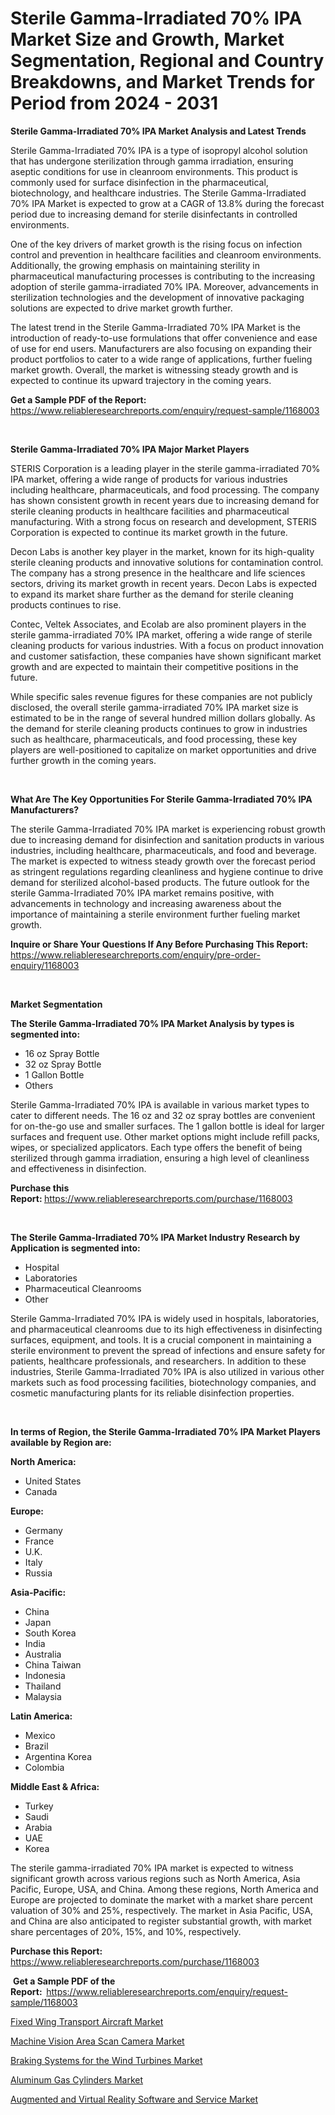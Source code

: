 <p><h1>Sterile Gamma-Irradiated 70% IPA Market Size and Growth, Market Segmentation, Regional and Country Breakdowns, and Market Trends for Period from 2024 -  2031</h1></p><p><strong>Sterile Gamma-Irradiated 70% IPA Market Analysis and Latest Trends</strong></p>
<p><p>Sterile Gamma-Irradiated 70% IPA is a type of isopropyl alcohol solution that has undergone sterilization through gamma irradiation, ensuring aseptic conditions for use in cleanroom environments. This product is commonly used for surface disinfection in the pharmaceutical, biotechnology, and healthcare industries. The Sterile Gamma-Irradiated 70% IPA Market is expected to grow at a CAGR of 13.8% during the forecast period due to increasing demand for sterile disinfectants in controlled environments.</p><p>One of the key drivers of market growth is the rising focus on infection control and prevention in healthcare facilities and cleanroom environments. Additionally, the growing emphasis on maintaining sterility in pharmaceutical manufacturing processes is contributing to the increasing adoption of sterile gamma-irradiated 70% IPA. Moreover, advancements in sterilization technologies and the development of innovative packaging solutions are expected to drive market growth further.</p><p>The latest trend in the Sterile Gamma-Irradiated 70% IPA Market is the introduction of ready-to-use formulations that offer convenience and ease of use for end users. Manufacturers are also focusing on expanding their product portfolios to cater to a wide range of applications, further fueling market growth. Overall, the market is witnessing steady growth and is expected to continue its upward trajectory in the coming years.</p></p>
<p><strong>Get a Sample PDF of the Report:&nbsp;</strong> <a href="https://www.reliableresearchreports.com/enquiry/request-sample/1168003">https://www.reliableresearchreports.com/enquiry/request-sample/1168003</a></p>
<p>&nbsp;</p>
<p><strong>Sterile Gamma-Irradiated 70% IPA Major Market Players</strong></p>
<p><p>STERIS Corporation is a leading player in the sterile gamma-irradiated 70% IPA market, offering a wide range of products for various industries including healthcare, pharmaceuticals, and food processing. The company has shown consistent growth in recent years due to increasing demand for sterile cleaning products in healthcare facilities and pharmaceutical manufacturing. With a strong focus on research and development, STERIS Corporation is expected to continue its market growth in the future.</p><p>Decon Labs is another key player in the market, known for its high-quality sterile cleaning products and innovative solutions for contamination control. The company has a strong presence in the healthcare and life sciences sectors, driving its market growth in recent years. Decon Labs is expected to expand its market share further as the demand for sterile cleaning products continues to rise.</p><p>Contec, Veltek Associates, and Ecolab are also prominent players in the sterile gamma-irradiated 70% IPA market, offering a wide range of sterile cleaning products for various industries. With a focus on product innovation and customer satisfaction, these companies have shown significant market growth and are expected to maintain their competitive positions in the future.</p><p>While specific sales revenue figures for these companies are not publicly disclosed, the overall sterile gamma-irradiated 70% IPA market size is estimated to be in the range of several hundred million dollars globally. As the demand for sterile cleaning products continues to grow in industries such as healthcare, pharmaceuticals, and food processing, these key players are well-positioned to capitalize on market opportunities and drive further growth in the coming years.</p></p>
<p>&nbsp;</p>
<p><strong>What Are The Key Opportunities For Sterile Gamma-Irradiated 70% IPA Manufacturers?</strong></p>
<p><p>The sterile Gamma-Irradiated 70% IPA market is experiencing robust growth due to increasing demand for disinfection and sanitation products in various industries, including healthcare, pharmaceuticals, and food and beverage. The market is expected to witness steady growth over the forecast period as stringent regulations regarding cleanliness and hygiene continue to drive demand for sterilized alcohol-based products. The future outlook for the sterile Gamma-Irradiated 70% IPA market remains positive, with advancements in technology and increasing awareness about the importance of maintaining a sterile environment further fueling market growth.</p></p>
<p><strong>Inquire or Share Your Questions If Any Before Purchasing This Report:</strong> <a href="https://www.reliableresearchreports.com/enquiry/pre-order-enquiry/1168003">https://www.reliableresearchreports.com/enquiry/pre-order-enquiry/1168003</a></p>
<p>&nbsp;</p>
<p><strong>Market Segmentation</strong></p>
<p><strong>The Sterile Gamma-Irradiated 70% IPA Market Analysis by types is segmented into:</strong></p>
<p><ul><li>16 oz Spray Bottle</li><li>32 oz Spray Bottle</li><li>1 Gallon Bottle</li><li>Others</li></ul></p>
<p><p>Sterile Gamma-Irradiated 70% IPA is available in various market types to cater to different needs. The 16 oz and 32 oz spray bottles are convenient for on-the-go use and smaller surfaces. The 1 gallon bottle is ideal for larger surfaces and frequent use. Other market options might include refill packs, wipes, or specialized applicators. Each type offers the benefit of being sterilized through gamma irradiation, ensuring a high level of cleanliness and effectiveness in disinfection.</p></p>
<p><strong>Purchase this Report:&nbsp;</strong><a href="https://www.reliableresearchreports.com/purchase/1168003">https://www.reliableresearchreports.com/purchase/1168003</a></p>
<p>&nbsp;</p>
<p><strong>The Sterile Gamma-Irradiated 70% IPA Market Industry Research by Application is segmented into:</strong></p>
<p><ul><li>Hospital</li><li>Laboratories</li><li>Pharmaceutical Cleanrooms</li><li>Other</li></ul></p>
<p><p>Sterile Gamma-Irradiated 70% IPA is widely used in hospitals, laboratories, and pharmaceutical cleanrooms due to its high effectiveness in disinfecting surfaces, equipment, and tools. It is a crucial component in maintaining a sterile environment to prevent the spread of infections and ensure safety for patients, healthcare professionals, and researchers. In addition to these industries, Sterile Gamma-Irradiated 70% IPA is also utilized in various other markets such as food processing facilities, biotechnology companies, and cosmetic manufacturing plants for its reliable disinfection properties.</p></p>
<p>&nbsp;</p>
<p><strong>In terms of Region, the Sterile Gamma-Irradiated 70% IPA Market Players available by Region are:</strong></p>
<p>
    <p> <strong> North America: </strong>
        <ul>
            <li>United States</li>
            <li>Canada</li>
        </ul>
        </p> 
    <p> <strong> Europe: </strong>
        <ul>
            <li>Germany</li>
            <li>France</li>
            <li>U.K.</li>
            <li>Italy</li>
            <li>Russia</li>
        </ul>
        </p> 
    <p> <strong> Asia-Pacific: </strong>
        <ul>
            <li>China</li>
            <li>Japan</li>
            <li>South Korea</li>
            <li>India</li>
            <li>Australia</li>
            <li>China Taiwan</li>
            <li>Indonesia</li>
            <li>Thailand</li>
            <li>Malaysia</li>
        </ul>
        </p> 
    <p> <strong> Latin America: </strong>
        <ul>
            <li>Mexico</li>
            <li>Brazil</li>
            <li>Argentina Korea</li>
            <li>Colombia</li>
        </ul>
        </p> 
    <p> <strong> Middle East & Africa: </strong>
        <ul>
            <li>Turkey</li>
            <li>Saudi</li>
            <li>Arabia</li>
            <li>UAE</li>
            <li>Korea</li>
        </ul>
    </p>
    </p>
<p><p>The sterile gamma-irradiated 70% IPA market is expected to witness significant growth across various regions such as North America, Asia Pacific, Europe, USA, and China. Among these regions, North America and Europe are projected to dominate the market with a market share percent valuation of 30% and 25%, respectively. The market in Asia Pacific, USA, and China are also anticipated to register substantial growth, with market share percentages of 20%, 15%, and 10%, respectively.</p></p>
<p><strong>Purchase this Report: </strong><a href="https://www.reliableresearchreports.com/purchase/1168003">https://www.reliableresearchreports.com/purchase/1168003</a></p>
<p>&nbsp;<strong>Get a Sample PDF of the Report:&nbsp;&nbsp;</strong><a href="https://www.reliableresearchreports.com/enquiry/request-sample/1168003">https://www.reliableresearchreports.com/enquiry/request-sample/1168003</a></p>
<p><strong></strong></p>
<p><p><a href="https://view.publitas.com/reportprime-1/fixed-wing-transport-aircraft-market-size-global-industry-overview-market-segmentation-and-forecast-2024-to-2031/">Fixed Wing Transport Aircraft Market</a></p><p><a href="https://butternut-bug-553.notion.site/Machine-Vision-Area-Scan-Camera-Market-Size-and-Examines-its-Market-Scope-with-a-Primary-Focus-on--aa2096e623c64e688cd71afb57711e41">Machine Vision Area Scan Camera Market</a></p><p><a href="https://mire-aunt-385.notion.site/Braking-Systems-for-the-Wind-Turbines-Market-Provides-Detailed-Segmentation-of-this-Market-based-on--2a4362b031b8498db2760b587ce6d2ad">Braking Systems for the Wind Turbines Market</a></p><p><a href="https://invited-way-688.notion.site/Aluminum-Gas-Cylinders-Market-Size-Furnishes-Valuable-Information-Encompassing-Market-Share-Market--97fc538332a646c4934bf4652b389a5d">Aluminum Gas Cylinders Market</a></p><p><a href="https://view.publitas.com/reportprime-1/augmented-and-virtual-reality-software-and-service-market-research-report-unlocks-analysis-on-the-market-financial-status-market-size-and-market-revenue-upto-2031/">Augmented and Virtual Reality Software and Service Market</a></p></p>